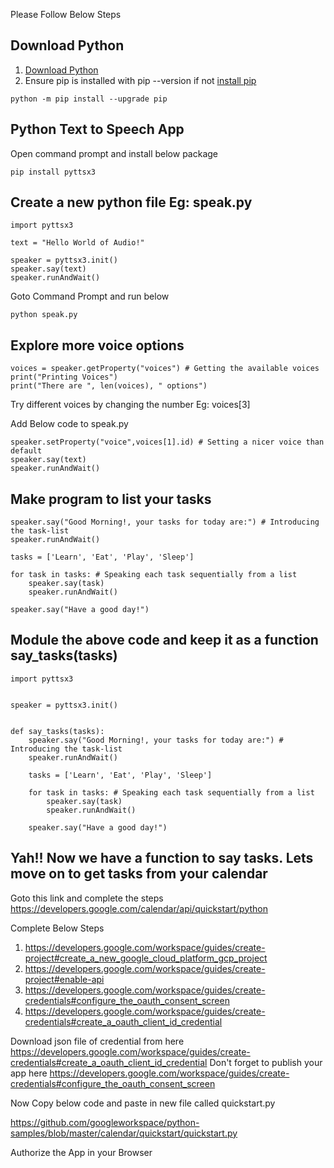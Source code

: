 Please Follow Below Steps

## Download Python
1. [Download Python](https://www.python.org/downloads/)
2. Ensure pip is installed with pip --version if not [install pip](https://pip.pypa.io/en/stable/installing/#installing-with-get-pip-py)

```
python -m pip install --upgrade pip 
```

## Python Text to Speech App 

Open command prompt and install below package

```
pip install pyttsx3
```

## Create a new python file Eg: speak.py

```
import pyttsx3

text = "Hello World of Audio!"

speaker = pyttsx3.init()
speaker.say(text)
speaker.runAndWait()

```

Goto Command Prompt and run below

```
python speak.py
```

## Explore more voice options


```
voices = speaker.getProperty("voices") # Getting the available voices
print("Printing Voices")
print("There are ", len(voices), " options")
```

Try different voices by changing the number Eg: voices[3]

Add Below code to speak.py

```
speaker.setProperty("voice",voices[1].id) # Setting a nicer voice than default
speaker.say(text)
speaker.runAndWait()
```

## Make program to list your tasks

```
speaker.say("Good Morning!, your tasks for today are:") # Introducing the task-list
speaker.runAndWait()

tasks = ['Learn', 'Eat', 'Play', 'Sleep']

for task in tasks: # Speaking each task sequentially from a list
	speaker.say(task)
	speaker.runAndWait()

speaker.say("Have a good day!")
```

## Module the above code and keep it as a function say_tasks(tasks)

```
import pyttsx3


speaker = pyttsx3.init()


def say_tasks(tasks):
	speaker.say("Good Morning!, your tasks for today are:") # Introducing the task-list
	speaker.runAndWait()

	tasks = ['Learn', 'Eat', 'Play', 'Sleep']

	for task in tasks: # Speaking each task sequentially from a list
		speaker.say(task)
		speaker.runAndWait()

	speaker.say("Have a good day!")

```

## Yah!! Now we have a function to say tasks. Lets move on to get tasks from your calendar

Goto this link and complete the steps https://developers.google.com/calendar/api/quickstart/python

Complete Below Steps
1. https://developers.google.com/workspace/guides/create-project#create_a_new_google_cloud_platform_gcp_project
2. https://developers.google.com/workspace/guides/create-project#enable-api
3. https://developers.google.com/workspace/guides/create-credentials#configure_the_oauth_consent_screen
4. https://developers.google.com/workspace/guides/create-credentials#create_a_oauth_client_id_credential

Download json file of credential from here https://developers.google.com/workspace/guides/create-credentials#create_a_oauth_client_id_credential
Don't forget to publish your app here https://developers.google.com/workspace/guides/create-credentials#configure_the_oauth_consent_screen

Now Copy below code and paste in new file called quickstart.py

https://github.com/googleworkspace/python-samples/blob/master/calendar/quickstart/quickstart.py

Authorize the App in your Browser


